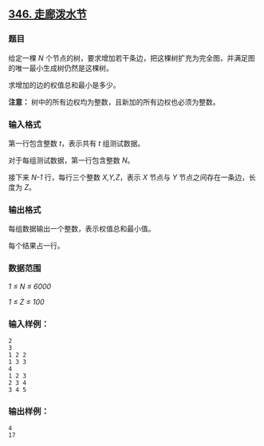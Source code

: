 ## [346. 走廊泼水节](https://www.acwing.com/problem/content/348/)

### 题目

给定一棵 *N* 个节点的树，要求增加若干条边，把这棵树扩充为完全图，并满足图的唯一最小生成树仍然是这棵树。

求增加的边的权值总和最小是多少。

**注意：** 树中的所有边权均为整数，且新加的所有边权也必须为整数。

### 输入格式

第一行包含整数 *t*，表示共有 *t* 组测试数据。

对于每组测试数据，第一行包含整数 *N*。

接下来 *N-1* 行，每行三个整数 *X,Y,Z*，表示 *X* 节点与 *Y* 节点之间存在一条边，长度为 *Z*。

### 输出格式

每组数据输出一个整数，表示权值总和最小值。

每个结果占一行。

### 数据范围

*1 ≤ N ≤ 6000*

*1 ≤ Z ≤ 100*

### 输入样例：

```
2
3
1 2 2
1 3 3
4
1 2 3
2 3 4
3 4 5
```

### 输出样例：

```
4
17
```
